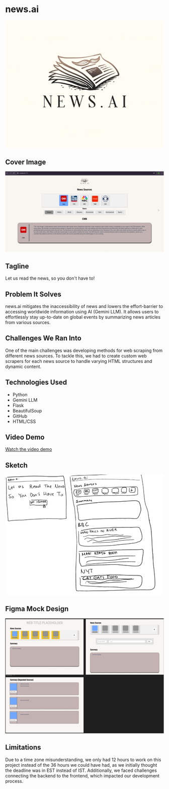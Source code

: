 # news.ai

![Logo](images/newai.png)

## Cover Image
![Cover Image](images/webpage.PNG)

## Tagline
Let us read the news, so you don't have to!

## Problem It Solves
news.ai mitigates the inaccessibility of news and lowers the effort-barrier to accessing worldwide information using AI (Gemini LLM). It allows users to effortlessly stay up-to-date on global events by summarizing news articles from various sources.

## Challenges We Ran Into
One of the main challenges was developing methods for web scraping from different news sources. To tackle this, we had to create custom web scrapers for each news source to handle varying HTML structures and dynamic content.

## Technologies Used
- Python
- Gemini LLM
- Flask
- BeautifulSoup
- GitHub
- HTML/CSS

## Video Demo
[Watch the video demo](https://your-video-link.com)



## Sketch
![Screenshot 1](images/sketchnewsai.PNG)
## Figma Mock Design
![Screenshot 2](images/figmamockdesignnewsai.PNG)


## Limitations
Due to a time zone misunderstanding, we only had 12 hours to work on this project instead of the 36 hours we could have had, as we initially thought the deadline was in EST instead of IST. Additionally, we faced challenges connecting the backend to the frontend, which impacted our development process.

